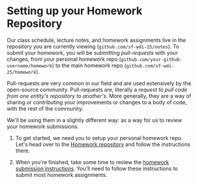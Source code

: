 # Setting up your Homework Repository

Our class schedule, lecture notes, and homework assignments live in the repository you are currently viewing (`github.com/sf-wdi-25/notes`). To submit your homework, you will be submitting *pull-requests* with your changes, from your personal homework repo (`github.com/your-github-username/homework`) to the main homework repo (`github.com/sf-wdi-25/homework`).

Pull-requests are very common in our field and are used extensively by the open-source community.  Pull-requests are, literally a *request to pull code from one entity's repository to another's*.  More generally, they are a way of sharing or contributing your improvements or changes to a body of code, with the rest of the community.

We'll be using them in a slightly different way: as a way for us to review your homework submissions.  

1. To get started, we need you to setup your personal homework repo. Let's head over to the [Homework repository](https://github.com/sf-wdi-25/homework) and follow the instructions there.

2. When you're finished, take some time to review the [homework submission instructions](/how-tos/homework-submission.md).  You'll need to follow these instructions to submit most homework assignments.
